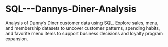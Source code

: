 # SQL---Dannys-Diner-Analysis
Analysis of Danny’s Diner customer data using SQL. Explore sales, menu, and membership datasets to uncover customer patterns, spending habits, and favorite menu items to support business decisions and loyalty program expansion.
